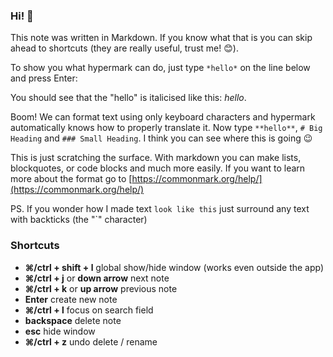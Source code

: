 ### Hi! 👋

This note was written in Markdown. If you know what that is you can skip ahead to shortcuts (they are really useful, trust me! 😊).

To show you what hypermark can do, just type `*hello*` on the line below and press Enter:

You should see that the "hello" is italicised like this: *hello*. 

Boom! We can format text using only keyboard characters and hypermark automatically knows how to properly translate it. Now type `**hello**`, `# Big Heading` and `### Small Heading`. I think you can see where this is going 😉

This is just scratching the surface. With markdown you can make lists, blockquotes, or code blocks and much more easily. If you want to learn more about the format go to [https://commonmark.org/help/](https://commonmark.org/help/)

PS. If you wonder how I made text `look like this` just surround any text with backticks (the "\`" character)


### Shortcuts
- **⌘/ctrl + shift + l**                  global show/hide window (works even outside the app)
- **⌘/ctrl + j** or **down arrow**    next note
- **⌘/ctrl + k** or **up arrow**        previous note
- **Enter**                                      create new note 
- **⌘/ctrl + l**                               focus on search field
- **backspace**                            delete note
- **esc**                                         hide window
- **⌘/ctrl + z**                              undo delete / rename